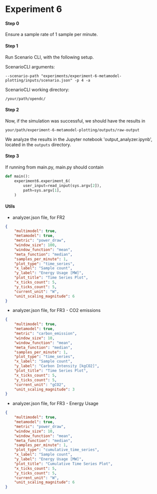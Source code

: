 # Experiment 6

#### Step 0
Ensure a sample rate of 1 sample per minute.

#### Step 1
Run Scenario CLI, with the following setup.

ScenarioCLI arguments:
```
--scenario-path "experiments/experiment-6-metamodel-plotting/inputs/scenario.json" -p 4 -a
```

ScenarioCLI working directory:
```
/your/path/opendc/
```

#### Step 2
Now, if the simulation was successful, we should have the results in 
```
your/path/experiment-6-metamodel-plotting/outputs/raw-output
```

We analyze the results in the Jupyter notebook 'output_analyzer.ipynb', located in the ```outputs``` directory.

#### Step 3
If running from main.py, main.py should contain
```python
def main():
    experiment6.experiment_6(
        user_input=read_input(sys.argv[2]),
        path=sys.argv[1],
    )
```

#### Utils

- analyzer.json file, for FR2
```json
{
    "multimodel": true,
    "metamodel": true,
    "metric": "power_draw",
    "window_size": 100,
    "window_function": "mean",
    "meta_function": "median",
    "samples_per_minute": 1,
    "plot_type": "time_series",
    "x_label": "Sample count",
    "y_label": "Energy Usage [MW]",
    "plot_title": "Time Series Plot",
    "x_ticks_count": 5,
    "y_ticks_count": 5,
    "current_unit": "W",
    "unit_scaling_magnitude": 6
}
```


- analyzer.json file, for FR3 - CO2 emissions
```json
{
    "multimodel": true,
    "metamodel": true,
    "metric": "carbon_emission",
    "window_size": 10,
    "window_function": "mean",
    "meta_function": "median",
    "samples_per_minute": 1,
    "plot_type": "time_series",
    "x_label": "Sample count",
    "y_label": "Carbon Intensity [kgCO2]",
    "plot_title": "Time Series Plot",
    "x_ticks_count": 5,
    "y_ticks_count": 5,
    "current_unit": "gCO2",
    "unit_scaling_magnitude": 3
}

```


- analyzer.json file, for FR3 - Energy Usage
```json
{
    "multimodel": true,
    "metamodel": true,
    "metric": "power_draw",
    "window_size": 10,
    "window_function": "mean",
    "meta_function": "median",
    "samples_per_minute": 1,
    "plot_type": "cumulative_time_series",
    "x_label": "Sample count",
    "y_label": "Energy Usage [MW]",
    "plot_title": "Cumulative Time Series Plot",
    "x_ticks_count": 5,
    "y_ticks_count": 5,
    "current_unit": "W",
    "unit_scaling_magnitude": 6
}
```
